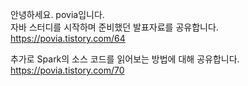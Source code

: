 안녕하세요. povia입니다.  
자바 스터디를 시작하며 준비했던 발표자료를 공유합니다.  
https://povia.tistory.com/64  
  
추가로 Spark의 소스 코드를 읽어보는 방법에 대해 공유합니다.  
https://povia.tistory.com/70
